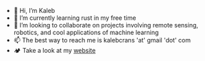 - 👋 Hi, I’m Kaleb
- 🌱 I’m currently learning rust in my free time
- 🤝 I’m looking to collaborate on projects involving remote sensing, robotics, and cool applications of machine learning 
- 📫 The best way to reach me is kalebcrans 'at' gmail 'dot' com
- 🏕 Take a look at my [website](https://kcrans.com)

<!---
kcrans/kcrans is a ✨ special ✨ repository because its `README.md` (this file) appears on your GitHub profile.
You can click the Preview link to take a look at your changes.
--->
